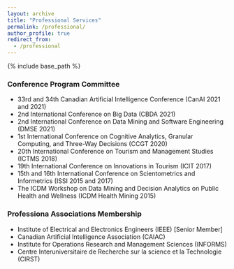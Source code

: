 ```yaml
---
layout: archive
title: "Professional Services"
permalink: /professional/
author_profile: true
redirect_from:
  - /professional
---
```


{% include base_path %}



### Conference Program Committee
* 33rd and 34th Canadian Artificial Intelligence Conference (CanAI 2021 and 2021)
* 2nd International Conference on Big Data (CBDA 2021)
* 2nd International Conference on Data Mining and Software Engineering (DMSE 2021)
* 1st International Conference on Cognitive Analytics, Granular Computing, and Three-Way Decisions (CCGT 2020)
* 20th International Conference on Tourism and Management Studies (ICTMS 2018)
* 19th International Conference on Innovations in Tourism (ICIT 2017)
* 15th and 16th International Conference on Scientometrics and Informetrics (ISSI 2015 and 2017)
* The ICDM Workshop on Data Mining and Decision Analytics on Public Health and Wellness (ICDM Health Mining 2015)


### Professiona Associations Membership
* Institute of Electrical and Electronics Engineers (IEEE) [Senior Member]
* Canadian Artificial Intelligence Association (CAIAC)
* Institute for Operations Research and Management Sciences (INFORMS)
* Centre Interuniversitaire de Recherche sur la science et la Technologie (CIRST)
